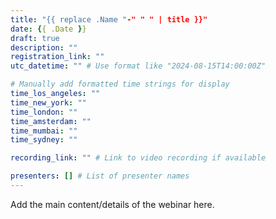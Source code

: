 ```yaml
---
title: "{{ replace .Name "-" " " | title }}"
date: {{ .Date }}
draft: true
description: ""
registration_link: ""
utc_datetime: "" # Use format like "2024-08-15T14:00:00Z"

# Manually add formatted time strings for display
time_los_angeles: ""
time_new_york: ""
time_london: ""
time_amsterdam: ""
time_mumbai: ""
time_sydney: ""

recording_link: "" # Link to video recording if available

presenters: [] # List of presenter names
---
```


Add the main content/details of the webinar here. 